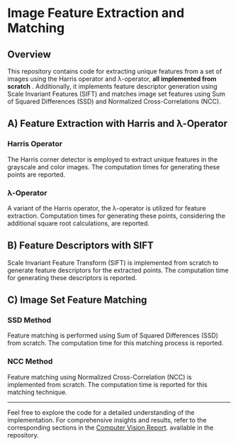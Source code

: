 # Image Feature Extraction and Matching

## Overview

This repository contains code for extracting unique features from a set of images using the Harris operator and λ-operator, **all implemented from scratch** . Additionally, it implements feature descriptor generation using Scale Invariant Features (SIFT) and matches image set features using Sum of Squared Differences (SSD) and Normalized Cross-Correlations (NCC).

## A) Feature Extraction with Harris and λ-Operator

### Harris Operator

The Harris corner detector is employed to extract unique features in the grayscale and color images. The computation times for generating these points are reported.

### λ-Operator

A variant of the Harris operator, the λ-operator is utilized for feature extraction. Computation times for generating these points, considering the additional square root calculations, are reported.

## B) Feature Descriptors with SIFT

Scale Invariant Feature Transform (SIFT) is implemented from scratch to generate feature descriptors for the extracted points. The computation time for generating these descriptors is reported.

## C) Image Set Feature Matching

### SSD Method

Feature matching is performed using Sum of Squared Differences (SSD) from scratch. The computation time for this matching process is reported.

### NCC Method

Feature matching using Normalized Cross-Correlation (NCC) is implemented from scratch. The computation time is reported for this matching technique.


---

Feel free to explore the code for a detailed understanding of the implementation. For comprehensive insights and results, refer to the corresponding sections in the  [Computer Vision Report](<https://github.com/alaayasser01/Image-Feature-Extraction-and-Matching/blob/main/Computer%20vision%20report.docx>). available in the repository.
